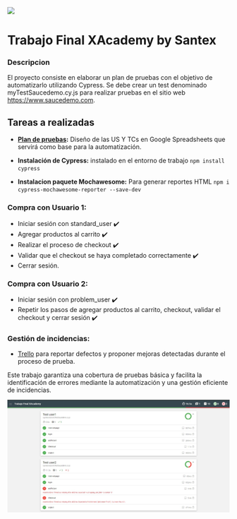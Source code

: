 ![](/cypress/fixtures/vsc.jpg)
# Trabajo Final XAcademy by Santex 

### Descripcion
El proyecto consiste en elaborar un plan de pruebas con el objetivo de automatizarlo utilizando Cypress. 
Se debe crear un test denominado myTestSaucedemo.cy.js para realizar pruebas en el sitio web https://www.saucedemo.com.

## Tareas a realizadas
- **[Plan de pruebas](https://docs.google.com/spreadsheets/d/126cnLRqeOzs-I54DV-EDUttFQZtUGPgxy02jRaQscXQ/edit?usp=sharing):** Diseño de las US Y TCs en Google Spreadsheets que servirá como base para la automatización.

- **Instalación de Cypress:** instalado en el entorno de trabajo `npm install cypress`

- **Instalacion paquete Mochawesome:** Para generar reportes HTML `npm i cypress-mochawesome-reporter --save-dev`

### Compra con Usuario 1:
- Iniciar sesión con standard_user :heavy_check_mark:
- Agregar productos al carrito :heavy_check_mark:
- Realizar el proceso de checkout :heavy_check_mark:
- Validar que el checkout se haya completado correctamente :heavy_check_mark:
- Cerrar sesión.

### Compra con Usuario 2:
- Iniciar sesión con problem_user :heavy_check_mark:
- Repetir los pasos de agregar productos al carrito, checkout, validar el checkout y cerrar sesión :heavy_check_mark:

### Gestión de incidencias: 
- [Trello](https://trello.com/invite/b/675a17522f8ff291115533a4/ATTIdb74c7c43027551ce7eeaf4624d306c99FC9B022/qa-automation-saucedemo) para reportar defectos y proponer mejoras detectadas durante el proceso de prueba.

Este trabajo garantiza una cobertura de pruebas básica y facilita la identificación de errores mediante la automatización y una gestión eficiente de incidencias.



![](/cypress/screenshots/test.jpg)
